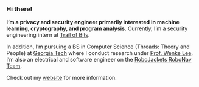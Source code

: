### Hi there!

**I’m a privacy and security engineer primarily interested in machine learning, cryptography, and program analysis**. Currently, I’m a security engineering intern at [Trail of Bits](https://www.trailofbits.com/). 

In addition, I’m pursuing a BS in Computer Science (Threads: Theory and People) at [Georgia Tech](https://cc.gatech.edu/) where I conduct research under [Prof. Wenke Lee](https://wenke.gtisc.gatech.edu/). I’m also an electrical and software engineer on the [RoboJackets RoboNav Team](https://robojackets.org/teams/robonav/).

Check out my [website](https://sshussain.me/) for more information.

<!--
**suhacker1/suhacker1** is a ✨ _special_ ✨ repository because its `README.md` (this file) appears on your GitHub profile.

Here are some ideas to get you started:

- 🔭 I’m currently working on ...
- 🌱 I’m currently learning ...
- 👯 I’m looking to collaborate on ...
- 🤔 I’m looking for help with ...
- 💬 Ask me about ...
- 📫 How to reach me: ...
- 😄 Pronouns: ...
- ⚡ Fun fact: ...
-->
